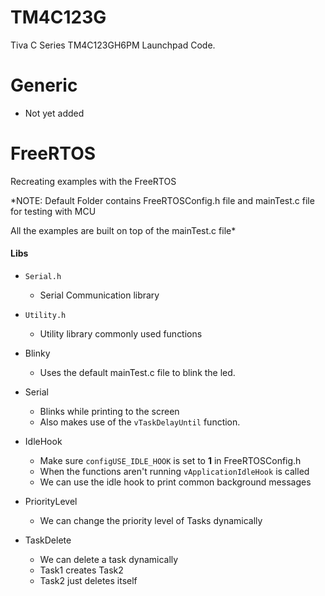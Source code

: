 # TM4C123G

Tiva C Series TM4C123GH6PM Launchpad Code.

# Generic

* Not yet added

# FreeRTOS

Recreating examples with the FreeRTOS

*NOTE: Default Folder contains FreeRTOSConfig.h file and mainTest.c file for
testing with MCU

All the examples are built on top of the mainTest.c file*

#### Libs

 * `Serial.h`
    * Serial Communication library
* `Utility.h`
    * Utility library commonly used functions

* Blinky
    * Uses the default mainTest.c file to blink the led.

* Serial
    * Blinks while printing to the screen
    * Also makes use of the `vTaskDelayUntil` function.

* IdleHook
    * Make sure `configUSE_IDLE_HOOK` is set to **1** in FreeRTOSConfig.h
    * When the functions aren't running `vApplicationIdleHook` is called
    * We can use the idle hook to print common background messages

* PriorityLevel
    * We can change the priority level of Tasks dynamically

* TaskDelete
    * We can delete a task dynamically
    * Task1 creates Task2
    * Task2 just deletes itself
